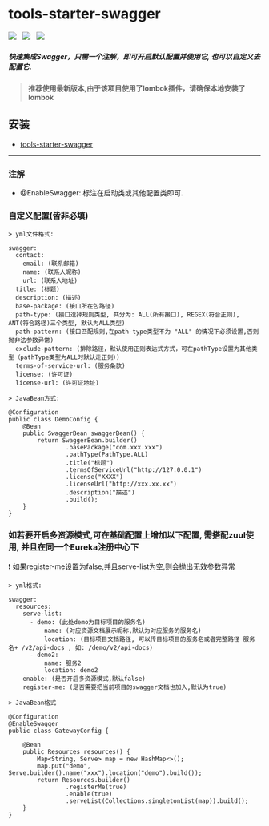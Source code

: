 # tools-starter-swagger
![](https://img.shields.io/badge/version-1.0.9-green.svg) &nbsp; 
![](https://img.shields.io/badge/author-Gjing-green.svg) &nbsp; 
![](https://img.shields.io/badge/builder-success-green.svg)   
##### 快速集成Swagger，只需一个注解，即可开启默认配置并使用它, 也可以自定义去配置它.
> **推荐使用最新版本,由于该项目使用了lombok插件，请确保本地安装了lombok**  
     
**安装**
---
* <a href="https://mvnrepository.com/artifact/cn.gjing/tools-starter-swagger/" title="swagger包">tools-starter-swagger</a>
---
### 注解
* @EnableSwagger: 标注在启动类或其他配置类即可.
### 自定义配置(皆非必填)
```
> yml文件格式: 

swagger:
  contact:
    email: (联系邮箱)
    name: (联系人昵称)
    url: (联系人地址)
  title: (标题)
  description: (描述)
  base-package: (接口所在包路径)
  path-type: (接口选择规则类型, 共分为: ALL(所有接口), REGEX(符合正则), ANT(符合路径)三个类型, 默认为ALL类型)
  path-pattern: (接口匹配规则,在path-type类型不为 "ALL" 的情况下必须设置,否则抛非法参数异常)
  exclude-pattern: (排除路径，默认使用正则表达式方式，可在pathType设置为其他类型（pathType类型为ALL时默认走正则）)
  terms-of-service-url: (服务条款)
  license: (许可证)
  license-url: (许可证地址)

> JavaBean方式:

@Configuration
public class DemoConfig {
    @Bean
    public SwaggerBean swaggerBean() {
        return SwaggerBean.builder()
                .basePackage("com.xxx.xxx")
                .pathType(PathType.ALL)
                .title("标题")
                .termsOfServiceUrl("http://127.0.0.1")
                .license("XXXX")
                .licenseUrl("http://xxx.xx.xx")
                .description("描述")
                .build();
    }
}     
```
### 如若要开启多资源模式,可在基础配置上增加以下配置, 需搭配zuul使用, 并且在同一个Eureka注册中心下
:exclamation: 如果register-me设置为false,并且serve-list为空,则会抛出无效参数异常
```
> yml格式:

swagger:
  resources:
    serve-list:
      - demo: (此处demo为目标项目的服务名)
          name: (对应资源文档展示昵称,默认为对应服务的服务名)
          location: (目标项目文档路径, 可以传目标项目的服务名或者完整路径 服务名+ /v2/api-docs , 如: /demo/v2/api-docs)
      - demo2:
          name: 服务2
          location: demo2   
    enable: (是否开启多资源模式,默认false)
    register-me: (是否需要把当前项目的swagger文档也加入,默认为true)
    
> JavaBean格式

@Configuration
@EnableSwagger
public class GatewayConfig {

    @Bean
    public Resources resources() {
        Map<String, Serve> map = new HashMap<>();
        map.put("demo", Serve.builder().name("xxx").location("demo").build());
        return Resources.builder()
                .registerMe(true)
                .enable(true)
                .serveList(Collections.singletonList(map)).build();
    }
}
    
```